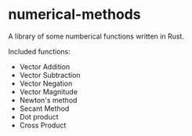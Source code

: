 # numerical-methods
A library of some numberical functions written in Rust.

Included functions:
* Vector Addition
* Vector Subtraction
* Vector Negation
* Vector Magnitude
* Newton's method
* Secant Method
* Dot product
* Cross Product

